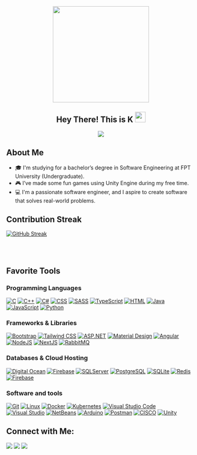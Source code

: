 

<h2 align="center">
  <img align="center" height="256px" src="https://user-images.githubusercontent.com/51513908/150689872-eaa21d9a-7c65-4662-938c-26091c09cd70.svg"> 
  <br>
  <br>
  Hey There! This is K <img src="https://media.giphy.com/media/hvRJCLFzcasrR4ia7z/giphy.gif" width="28">
</h2>


<p align="center">
  <img src="https://readme-typing-svg.herokuapp.com?color=%2336BCF7&size=48&center=true&width=500&height=100&lines=Software+Developer;RPA+Developer">
</p>

  ## About Me
<ul>
  <li>🎓 I'm studying for a bachelor’s degree in Software Engineering at FPT University (Undergraduate).</li>
  <li>🎮 I’ve made some fun games using Unity Engine during my free time.</li>
  <li>💻 I'm a passionate software engineer, and I aspire to create software that solves real-world problems.</li>
</ul>


  
## Contribution Streak

[![GitHub Streak](https://streak-stats.demolab.com/?user=r1nzl3rrr&theme=dark)](https://git.io/streak-stats)
  
<br/><br/>
  
## Favorite Tools

### Programming Languages

<p>
    <a href="https://github.com/search?q=user%3ADenverCoder1+language%3Ac"><img alt="C" src="https://img.shields.io/badge/C-00599C?style=for-the-badge&logo=c&logoColor=white"></a>
    <a href="https://github.com/search?q=user%3ADenverCoder1+language%3Acpp"><img alt="C++" src="https://img.shields.io/badge/C%2B%2B-00599C?style=for-the-badge&logo=c%2B%2B&logoColor=white"></a>
    <a href="https://github.com/search?q=user%3ADenverCoder1+language%3Acsharp"><img alt="C#" src="https://img.shields.io/badge/C%23-239120?style=for-the-badge&logo=c-sharp&logoColor=white"></a>
    <a href="https://github.com/search?q=user%3ADenverCoder1+language%3Acss"><img alt="CSS" src="https://img.shields.io/badge/CSS3-1572B6?style=for-the-badge&logo=css3&logoColor=white"></a>
    <a href="https://github.com/search?q=user%3ADenverCoder1+language%3Acss"><img alt="SASS" src="https://img.shields.io/badge/Sass-CC6699?style=for-the-badge&logo=sass&logoColor=white"></a>
    <a href="https://github.com/search?q=user%3ADenverCoder1+language%3Atypescript"><img alt="TypeScript" src="https://img.shields.io/badge/TypeScript-3178C6?style=for-the-badge&logo=typescript&logoColor=white"></a>
    <a href="https://github.com/search?q=user%3ADenverCoder1+language%3Ahtml"><img alt="HTML" src="https://img.shields.io/badge/HTML5-E34F26?style=for-the-badge&logo=html5&logoColor=white"></a>
    <a href="https://github.com/search?q=user%3ADenverCoder1+language%3Ajava"><img alt="Java" src="https://img.shields.io/badge/Java-ED8B00?style=for-the-badge&logo=openjdk&logoColor=white"></a>
    <a href="https://github.com/search?q=user%3ADenverCoder1+language%3Ajavascript"><img alt="JavaScript" src="https://img.shields.io/badge/JavaScript-323330?style=for-the-badge&logo=javascript&logoColor=F7DF1E"></a>
    <a href="https://github.com/search?q=user%3ADenverCoder1+language%3Apython"><img alt="Python" src="https://img.shields.io/badge/Python-3776AB?style=for-the-badge&logo=python&logoColor=white"></a>
</p>

### Frameworks & Libraries

<p>
    <a href="#"><img alt="Bootstrap" src="https://img.shields.io/badge/Bootstrap-563D7C?style=for-the-badge&logo=bootstrap&logoColor=white"></a>
    <a href="#"><img alt="Tailwind CSS" src="https://img.shields.io/badge/Tailwind_CSS-grey?style=for-the-badge&logo=tailwind-css&logoColor=38B2AC"></a>
    <a href="#"><img alt="ASP.NET" src="https://img.shields.io/badge/.NET-5C2D91?style=for-the-badge&logo=.net&logoColor=white"></a>
    <a href="#"><img alt="Material Design" src="https://img.shields.io/badge/Material--UI-0081CB?style=for-the-badge&logo=material-ui&logoColor=white"></a>
    <a href="#"><img alt="Angular" src="https://img.shields.io/badge/Angular-DD0031?style=for-the-badge&logo=angular&logoColor=white"></a>
    <a href="#"><img alt="NodeJS" src="https://img.shields.io/badge/node.js-6DA55F?style=for-the-badge&logo=node.js&logoColor=white"></a>
    <a href="#"><img alt="NextJS" src="https://img.shields.io/badge/next.js-000000?style=for-the-badge&logo=nextdotjs&logoColor=white"></a>
    <a href="#"><img alt="RabbitMQ" src="https://img.shields.io/badge/Rabbitmq-FF6600?style=for-the-badge&logo=rabbitmq&logoColor=white"></a>
</p>

### Databases & Cloud Hosting

<p>
    <a href="#"><img alt="Digital Ocean" src="https://img.shields.io/badge/Digital_Ocean-0080FF?style=for-the-badge&logo=DigitalOcean&logoColor=white"></a>
    <a href="#"><img alt="Firebase" src="https://img.shields.io/badge/firebase-a08021?style=for-the-badge&logo=firebase&logoColor=ffcd34"></a>
    <a href="#"><img alt="SQLServer" src="https://img.shields.io/badge/Microsoft_SQL_Server-CC2927?style=for-the-badge&logo=microsoft-sql-server&logoColor=white"></a>
    <a href="#"><img alt="PostgreSQL" src="https://img.shields.io/badge/PostgreSQL-316192?style=for-the-badge&logo=postgresql&logoColor=white"></a>
    <a href="#"><img alt="SQLite" src="https://img.shields.io/badge/SQLite-07405E?style=for-the-badge&logo=sqlite&logoColor=white"></a>
    <a href="#"><img alt="Redis" src="https://img.shields.io/badge/redis-%23DD0031.svg?&style=for-the-badge&logo=redis&logoColor=white"></a>
    <a href="#"><img alt="Firebase" src="https://img.shields.io/badge/firebase-a08021?style=for-the-badge&logo=firebase&logoColor=ffcd34"></a>
</p>

### Software and tools

<p>
    <a href="#"><img alt="Git" src="https://img.shields.io/badge/GIT-E44C30?style=for-the-badge&logo=git&logoColor=white"></a>
    <a href="#"><img alt="Linux" src="https://img.shields.io/badge/Linux-FCC624?style=for-the-badge&logo=linux&logoColor=black"></a>
    <a href="#"><img alt="Docker" src="https://img.shields.io/badge/docker-%230db7ed.svg?style=for-the-badge&logo=docker&logoColor=white"></a>
    <a href="#"><img alt="Kubernetes" src="https://img.shields.io/badge/kubernetes-%23326ce5.svg?style=for-the-badge&logo=kubernetes&logoColor=white"></a>
    <a href="#"><img alt="Visual Studio Code" src="https://img.shields.io/badge/Visual%20Studio%20Code-0078d7.svg?style=for-the-badge&logo=visual-studio-code&logoColor=white"></a>
    <a href="#"><img alt="Visual Studio" src="https://img.shields.io/badge/Visual%20Studio-5C2D91.svg?style=for-the-badge&logo=visual-studio&logoColor=white"></a>
    <a href="#"><img alt="NetBeans" src="https://img.shields.io/badge/NetBeansIDE-1B6AC6.svg?style=for-the-badge&logo=apache-netbeans-ide&logoColor=white"></a>
    <a href="#"><img alt="Arduino" src="https://img.shields.io/badge/-Arduino-00979D?style=for-the-badge&logo=Arduino&logoColor=white"></a>
    <a href="#"><img alt="Postman" src="https://img.shields.io/badge/Postman-FF6C37?style=for-the-badge&logo=postman&logoColor=white"></a>
    <a href="#"><img alt="CISCO" src="https://img.shields.io/badge/cisco-%23049fd9.svg?style=for-the-badge&logo=cisco&logoColor=black"></a>
    <a href="#"><img alt="Unity" src="https://img.shields.io/badge/Unity-100000?style=flat-square&logo=unity&logoColor=white"></a>
</p>
  
## Connect with Me:
  
  <p>
<a href="https://github.com/r1nzl3rrr"><img src="https://img.shields.io/badge/-r1nzl3rrr-black?logo=github&style=flat-square"/></a>
<a href="https://linkedin.com/in/khanhle9344/"><img src="https://img.shields.io/badge/-khanhle9344-blue?logo=linkedin&style=flat-square"></a>
<a href="mailto:khanhle9344@gmail.com"><img src="https://img.shields.io/badge/-khanhle9344@gmail.com-black?logo=gmail&style=flat-square"/></a>
</p>

  
  
